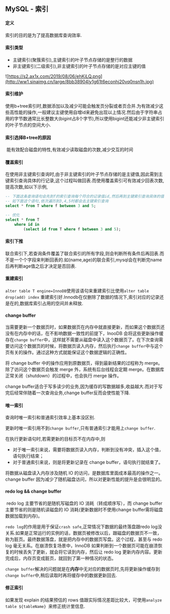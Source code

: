 ## MySQL - 索引

#### 定义

索引的目的是为了提高数据库查询效率.

#### 索引类型

+ 主键索引(聚簇索引),主键索引的叶子节点存储的是整行的数据
+ 非主键索引(二级索引),非主键索引的叶子节点存储的是对应主键的值

![https://s2.ax1x.com/2019/08/06/ehKiLQ.png](http://ww1.sinaimg.cn/large/8bb38904ly1g61t6econhj20vq0nsn1h.jpg)

#### 索引维护

​	使用b+tree索引时,数据添加以及减少可能会触发页分裂或者页合并.为有效减少这些高性能的操作,一般建议主键使用自增id来避免出现以上情况.然后由于字符串占用的字节数通常比长整数大(bigint占8个字节),所以使用bigint还能减少非主键索引的叶子节点的空间大小.

#### 索引选择B+tree的原因

​	能有效配合磁盘的特性,有效减少读取磁盘的次数,减少交互的时间

#### 覆盖索引

​	在使用非主键索引查询时,由于非主键索引的叶子节点存储的是主键值,因此需到主键索引查询具体的行记录,这个过程叫做回表.而使用覆盖索引可有效减少回表次数,提高次数,如以下示例,

```sql
-- 下面这条查询语句会先到f的索引查询每个符合的记录值id,然后再到主键索引查询具体的值
-- 如下面这个语句,依次遍历到3,4,5时都会去主键索引查询
select * from T where f between 3 and 5;

-- 优化
select * from T 
	where id in
    	(select id from T where f between 3 and 5);
```

#### 索引下推

联合索引下,若查询条件覆盖了联合索引的所有字段,则会判断所有条件后再回表.而不是一个个字段来判断回表的.如(name,age)的联合索引,mysql会在判断完name后再判断age值之后才决定是否回表.

#### 重建索引

`alter table T engine=InnoDB`使用该语句来重建索引比使用`alter table drop(add) index` 重建索引好.Innodb在仅删除了数据的情况下,索引对应的记录还是在的,数据库索引占用的空间并未释放.

#### change buffer

当需要更新一个数据页时，如果数据页在内存中就直接更新，而如果这个数据页还没有在内存中的话，在不影响数据一致性的前提下，InooDB 会将这些更新操作缓存在`change buffer`中，这样就不需要从磁盘中读入这个数据页了。在下次查询需要访问这个数据页的时候，将数据页读入内存，然后执行`change buffer`中与这个页有关的操作。通过这种方式就能保证这个数据逻辑的正确性。

将 change buffer 中的操作应用到原数据页，得到最新结果的过程称为 merge。除了访问这个数据页会触发 merge 外，系统有后台线程会定期 merge。在数据库正常关闭（shutdown）的过程中，也会执行 merge 操作。

change buffer适合于写多读少的业务,因为缓存的写数据越多,收益越大.而对于写完后经常伴随着一次查询业务,change buffer反而会使性能下降.

#### 唯一索引

查询时唯一索引和普通索引效率上基本没区别.

更新时唯一索引用不到`change buffer`,只有普通索引才能用上`change buffer`.

在执行更新语句时,若需更新的目标页不在内存中,则

+ 对于唯一索引来说，需要将数据页读入内存，判断到没有冲突，插入这个值，语句执行结束；
+ 对于普通索引来说，则是将更新记录在 change buffer，语句执行就结束了。

将数据从磁盘读入内存涉及随机 IO 的访问，是数据库里面成本最高的操作之一。change buffer 因为减少了随机磁盘访问，所以对更新性能的提升是会很明显的。

#### redo log && change buffer

​	redo log 主要节省的是随机写磁盘的 IO 消耗（转成顺序写），而 change buffer 主要节省的则是随机读磁盘的 IO 消耗(更新数据时不使用change buffer需将磁盘数据加载到内存)。

​	`redo log`的作用是用于保证`crash safe`,正常情况下数据的最终落盘跟redo log没关系.如果是正常运行的实例的话，数据页被修改以后，跟磁盘的数据页不一致，称为脏页。最终数据落盘，就是把内存中的数据页写盘。这个过程，甚至与 redo log 毫无关系。在崩溃恢复场景中，InnoDB 如果判断到一个数据页可能在崩溃恢复的时候丢失了更新，就会将它读到内存，然后让 redo log 更新内存内容。更新完成后，内存页变成脏页，就回到了第一种情况的状态。

​	`change buffer`解决的问题就是在**内存**中无对应的数据页时,先将更新操作缓存到`change buffer`中,稍后读取时再将缓存中的数据更新回去.

#### 修正索引

如果发现 explain 的结果预估的 rows 值跟实际情况差距比较大，可使用`analyze table ${tableName} `来修正统计里信息.

